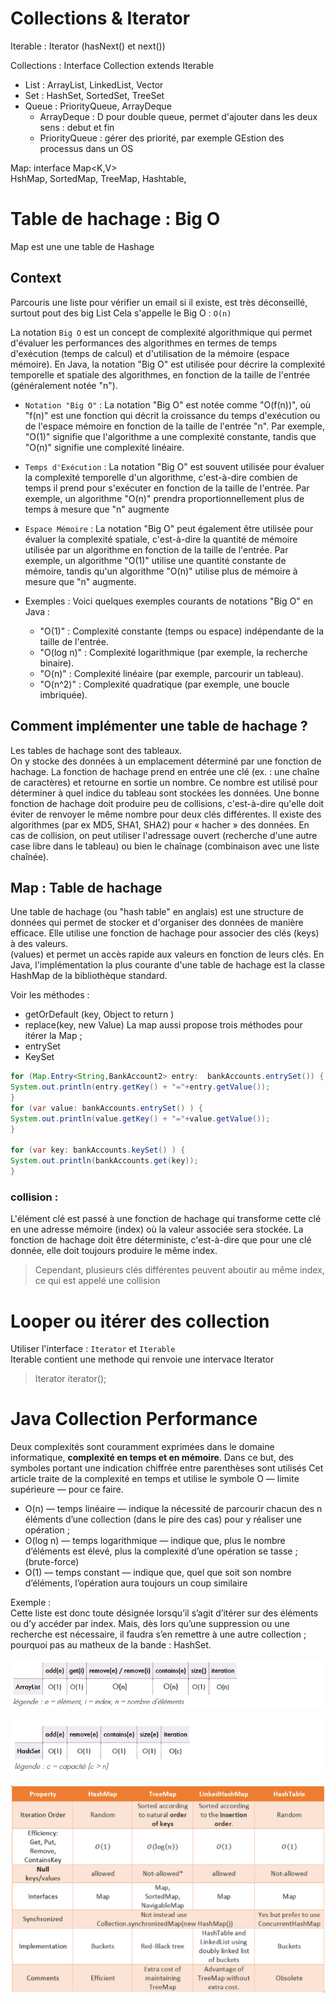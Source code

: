 # Collections & Iterator

Iterable : Iterator (hasNext() et next())

Collections : Interface Collection<E> extends Iterable<E>  
- List : ArrayList, LinkedList, Vector
- Set : HashSet, SortedSet, TreeSet
- Queue : PriorityQueue, ArrayDeque
  + ArrayDeque : D pour double queue, permet d'ajouter dans les deux sens : debut et fin 
  + PriorityQueue : gérer des priorité, par exemple GEstion des processus dans un OS 

Map: interface Map<K,V>   
HshMap, SortedMap, TreeMap, Hashtable,


# Table de hachage  :  Big O
Map est une une table de Hashage

## Context
Parcouris une liste pour vérifier un email si il existe, est très déconseillé, surtout pout des big List
Cela s'appelle le Big O : `O(n)`

La notation `Big O` est un concept de complexité algorithmique qui permet d'évaluer les performances des algorithmes en
termes de temps d'exécution (temps de calcul) et d'utilisation de la mémoire (espace mémoire). En Java, la notation
"Big O" est utilisée pour décrire la complexité temporelle et spatiale des algorithmes, en fonction de la taille de
l'entrée (généralement notée "n").

- `Notation "Big O"` : La notation "Big O" est notée comme "O(f(n))", où "f(n)" est une fonction qui décrit la croissance
  du temps d'exécution ou de l'espace mémoire en fonction de la taille de l'entrée "n". Par exemple, "O(1)" signifie
  que l'algorithme a une complexité constante, tandis que "O(n)" signifie une complexité linéaire.

- `Temps d'Exécution` : La notation "Big O" est souvent utilisée pour évaluer la complexité temporelle d'un algorithme,
  c'est-à-dire combien de temps il prend pour s'exécuter en fonction de la taille de l'entrée. Par exemple, un
  algorithme "O(n)" prendra proportionnellement plus de temps à mesure que "n" augmente
- `Espace Mémoire` : La notation "Big O" peut également être utilisée pour évaluer la complexité spatiale, c'est-à-dire
  la quantité de mémoire utilisée par un algorithme en fonction de la taille de l'entrée. Par exemple, un algorithme
  "O(1)" utilise une quantité constante de mémoire, tandis qu'un algorithme "O(n)" utilise plus de mémoire à mesure
  que "n" augmente.
- Exemples : Voici quelques exemples courants de notations "Big O" en Java :

  + "O(1)" : Complexité constante (temps ou espace) indépendante de la taille de l'entrée.
  + "O(log n)" : Complexité logarithmique (par exemple, la recherche binaire).
  + "O(n)" : Complexité linéaire (par exemple, parcourir un tableau).
  + "O(n^2)" : Complexité quadratique (par exemple, une boucle imbriquée).


## Comment implémenter une table de hachage ?
Les tables de hachage sont des tableaux.    
On y stocke des données à un emplacement déterminé par une fonction de hachage.
La fonction de hachage prend en entrée une clé (ex. : une chaîne de caractères) et retourne en sortie un nombre.
Ce nombre est utilisé pour déterminer à quel indice du tableau sont stockées les données.
Une bonne fonction de hachage doit produire peu de collisions, c'est-à-dire qu'elle doit éviter de renvoyer le même nombre pour deux clés différentes. Il existe des algorithmes (par ex MD5, SHA1, SHA2) pour « hacher » des données.
En cas de collision, on peut utiliser l'adressage ouvert (recherche d'une autre case libre dans le tableau) ou bien le chaînage (combinaison avec une liste chaînée).


## Map : Table de hachage
Une table de hachage (ou "hash table" en anglais) est une structure de données qui permet de stocker et d'organiser
des données de manière efficace. 
Elle utilise une fonction de hachage pour associer des clés (keys) à des valeurs.       
(values) et permet un accès rapide aux valeurs en fonction de leurs clés. En Java, l'implémentation la plus courante
d'une table de hachage est la classe HashMap de la bibliothèque standard.


Voir les méthodes :

- getOrDefault (key, Object to return )
- replace(key, new Value)
  La map aussi propose trois méthodes pour itérer la Map ;
- entrySet
- KeySet

```java
for (Map.Entry<String,BankAccount2> entry:  bankAccounts.entrySet()) {
System.out.println(entry.getKey() + "="+entry.getValue());
}
for (var value: bankAccounts.entrySet() ) {
System.out.println(value.getKey() + "="+value.getValue());
}

for (var key: bankAccounts.keySet() ) {
System.out.println(bankAccounts.get(key));
}
```  

### collision  :
L'élément clé est passé à une fonction de hachage qui transforme cette clé en une adresse mémoire (index) où la valeur
associée sera stockée. La fonction de hachage doit être déterministe, c'est-à-dire que pour une clé donnée, elle doit
toujours produire le même index.

>Cependant, plusieurs clés différentes peuvent aboutir au même index, ce qui est appelé
une collision





# Looper ou itérer des collection 
Utiliser l'interface : `Iterator`  et `Iterable`  
Iterable contient une methode   qui renvoie une intervace Iterator

> Iterator<T> iterator();

# Java Collection Performance
Deux complexités sont couramment exprimées dans le domaine informatique, **complexité en temps et en mémoire**. Dans ce but,
des symboles portant une indication chiffrée entre parenthèses sont utilisés
Cet article traite de la complexité en temps et utilise le symbole O — limite supérieure — pour ce faire.

+ O(n) — temps linéaire — indique la nécessité de parcourir chacun des n éléments d’une collection (dans le pire
des cas) pour y réaliser une opération ;
+ O(log n) — temps logarithmique — indique que, plus le nombre d’éléments est élevé, plus la complexité d’une 
opération se tasse ; (brute-force)
+ O(1) — temps constant — indique que, quel que soit son nombre d’éléments, l’opération aura toujours un coup 
similaire

Exemple :   
Cette liste est donc toute désignée lorsqu’il s’agit d’itérer sur des éléments ou d’y accéder par index. Mais,
dès lors qu’une suppression ou une recherche est nécessaire, il faudra s’en remettre à une autre collection ; 
pourquoi pas au matheux de la bande : HashSet. 

![img.png](img.png)  

![img_1.png](img_1.png)   

![img_2.png](img_2.png)



















